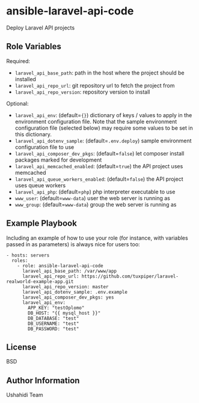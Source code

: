 ansible-laravel-api-code
=========

Deploy Laravel API projects 

Role Variables
--------------

Required:
* `laravel_api_base_path`: path in the host where the project should be installed
* `laravel_api_repo_url`: git repository url to fetch the project from
* `laravel_api_repo_version`: repository version to install

Optional:
* `laravel_api_env`: (default=`{}`) dictionary of keys / values to apply in the environment configuration file. Note that the sample environment configuration file (selected below) may require some values to be set in this dictionary.
* `laravel_api_dotenv_sample`: (default=`.env.deploy`) sample environment configuration file to use
* `laravel_api_composer_dev_pkgs`: (default=`false`) let composer install packages marked for development
* `laravel_api_memcached_enabled`: (default=`true`) the API project uses memcached
* `laravel_api_queue_workers_enabled`: (default=`false`) the API project uses queue workers 
* `laravel_api_php`: (default=`php`) php interpreter executable to use
* `www_user`: (default=`www-data`) user the web server is running as
* `www_group`: (default=`www-data`) group the web server is running as


Example Playbook
----------------

Including an example of how to use your role (for instance, with variables passed in as parameters) is always nice for users too:

    - hosts: servers
      roles:
        - role: ansible-laravel-api-code
          laravel_api_base_path: /var/www/app
          laravel_api_repo_url: https://github.com/tuxpiper/laravel-realworld-example-app.git
          laravel_api_repo_version: master
          laravel_api_dotenv_sample: .env.example
          laravel_api_composer_dev_pkgs: yes
          laravel_api_env:
            APP_KEY: "testOplomo"
            DB_HOST: "{{ mysql_host }}"
            DB_DATABASE: "test"
            DB_USERNAME: "test"
            DB_PASSWORD: "test"

License
-------

BSD

Author Information
------------------

Ushahidi Team